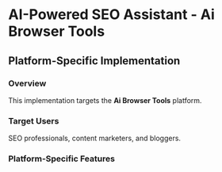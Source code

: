 # AI-Powered SEO Assistant - Ai Browser Tools

## Platform-Specific Implementation

### Overview
This implementation targets the **Ai Browser Tools** platform.

### Target Users
SEO professionals, content marketers, and bloggers.

### Platform-Specific Features

